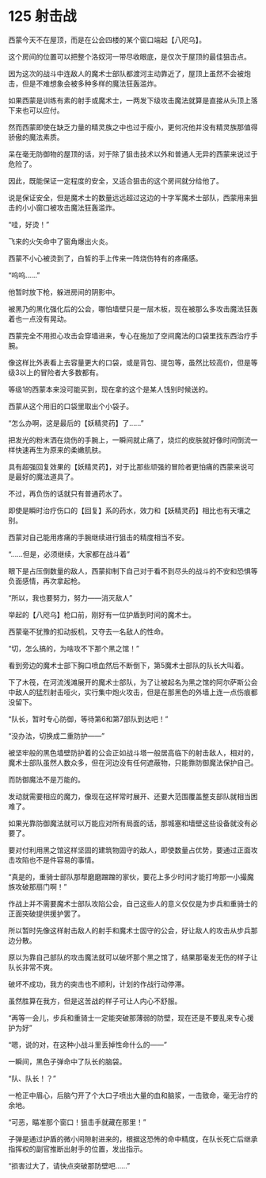 # 125 射击战

西蒙今天不在屋顶，而是在公会四楼的某个窗口端起【八咫乌】。

这个房间的位置可以把整个洛奴河一带尽收眼底，是仅次于屋顶的最佳狙击点。

因为这次的战斗中连敌人的魔术士部队都渡河主动靠近了，屋顶上虽然不会被炮击，但是不难想象会被多种多样的魔法狂轰滥炸。

如果西蒙是训练有素的射手或魔术士，一两发下级攻击魔法就算是直接从头顶上落下来也可以应付。

然而西蒙即使在缺乏力量的精灵族之中也过于瘦小，更何况他并没有精灵族那值得骄傲的魔法素质。

呆在毫无防御物的屋顶的话，对于除了狙击技术以外和普通人无异的西蒙来说过于危险了。

因此，既能保证一定程度的安全，又适合狙击的这个房间就分给他了。

说是保证安全，但是魔术士的数量远远超过这边的十字军魔术士部队，西蒙用来狙击的小小窗口被攻击魔法狂轰滥炸。

“哇，好烫！”

飞来的火矢命中了窗角爆出火炎。

西蒙不小心被烫到了，白皙的手上传来一阵烧伤特有的疼痛感。

“呜呜……”

他暂时放下枪，躲进房间的阴影中。

被黑乃的黑化强化后的公会，哪怕墙壁只是一层木板，现在被那么多攻击魔法狂轰着也一点没有晃动。

西蒙完全不用担心攻击会穿墙进来，专心在施加了空间魔法的口袋里找东西治疗手腕。

像这样比外表看上去容量更大的口袋，或是背包、提包等，虽然比较高价，但是等级3以上的冒险者大多数都有。

等级1的西蒙本来没可能买到，现在拿的这个是某人饯别时候送的。

西蒙从这个用旧的口袋里取出个小袋子。

“怎么办啊，这是最后的【妖精灵药】了……”

把发光的粉末洒在烧伤的手腕上，一瞬间就止痛了，烧烂的皮肤就好像时间倒流一样快速再生为原来的柔嫩肌肤。

具有超强回复效果的【妖精灵药】，对于比那些顽强的冒险者更怕痛的西蒙来说可是最好的魔法道具了。

不过，再负伤的话就只有普通药水了。

即使是瞬时治疗伤口的【回复】系的药水，效力和【妖精灵药】相比也有天壤之别。

西蒙对自己能用疼痛的手腕继续进行狙击的精度相当不安。

“……但是，必须继续，大家都在战斗着”

眼下是占压倒数量的敌人，西蒙抑制下自己对于看不到尽头的战斗的不安和恐惧等负面感情，再次拿起枪。

“所以，我也要努力，努力——消灭敌人”

举起的【八咫乌】枪口前，刚好有一位护盾到时间的魔术士。

西蒙毫不犹豫的扣动扳机，又夺去一名敌人的性命。

“切，怎么搞的，为啥攻不下那个黑之馆！”

看到旁边的魔术士部下胸口喷血然后不断倒下，第5魔术士部队的队长大叫着。

下了木筏，在河流浅滩展开的魔术士部队，为了让被起名为黑之馆的阿尔萨斯公会中敌人的猛烈射击哑火，实行集中炮火攻击，但是在那黑色的外墙上连一点伤痕都没留下。

“队长，暂时专心防御，等待第6和第7部队到达吧！”

“没办法，切换成二重防护——”

被坚牢般的黑色墙壁防护着的公会正如战斗塔一般居高临下的射击敌人，相对的，魔术士部队虽然人数众多，但在河边没有任何遮蔽物，只能靠防御魔法保护自己。

而防御魔法不是万能的。

发动就需要相应的魔力，像现在这样常时展开、还要大范围覆盖整支部队就相当困难了。

如果光靠防御魔法就可以万能应对所有局面的话，那城塞和墙壁这些设备就没有必要了。

要对付利用黑之馆这样坚固的建筑物固守的敌人，即使数量占优势，要通过正面攻击攻陷也不是件容易的事情。

“真是的，重骑士部队那帮磨磨蹭蹭的家伙，要花上多少时间才能打垮那一小撮魔族攻破那扇门啊！”

作战上并不需要魔术士部队攻陷公会，自己这些人的意义仅仅是为步兵和重骑士的正面突破提供援护罢了。

所以暂时先像这样射击敌人的射手和魔术士固守的公会，好让敌人的攻击从步兵那边分散。

原以为靠自己部队的攻击魔法就可以破坏那个黑之馆了，结果那毫发无伤的样子让队长非常不爽。

破坏不成功，我方的突击也不顺利，计划的作战行动停滞。

虽然胜算在我方，但是这苦战的样子可让人内心不舒服。

“再等一会儿，步兵和重骑士一定能突破那薄弱的防壁，现在还是不要乱来专心援护为好”

“嗯，说的对，在这种小战斗里丢掉性命什么的——”

一瞬间，黑色子弹命中了队长的脑袋。

“队、队长！？”

一枪正中眉心，后脑勺开了个大口子喷出大量的血和脑浆，一击致命，毫无治疗的余地。

“可恶，瞄准那个窗口！狙击手就藏在那里！”

子弹是通过护盾的微小间隙射进来的，根据这恐怖的命中精度，在队长死亡后继承指挥权的副官推断出射手的位置，发出指示。

“损害过大了，请快点突破那防壁吧……”
